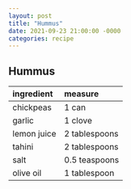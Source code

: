 ```yaml
---
layout: post
title: "Hummus"
date: 2021-09-23 21:00:00 -0000
categories: recipe
---
```


## Hummus

| ingredient   | measure           |
|:-------------|:------------------|
| chickpeas    | 1 can             |
| garlic       | 1 clove           |
| lemon juice  | 2 tablespoons     |
| tahini       | 2 tablespoons     |
| salt         | 0.5 teaspoons     |
| olive oil    | 1 tablespoon      |
